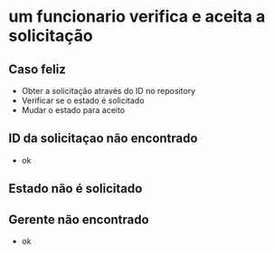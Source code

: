 # um funcionario verifica e aceita a solicitação

## Caso feliz
- Obter a solicitação através do ID no repository
- Verificar se o estado é solicitado
- Mudar o estado para aceito

## ID da solicitaçao não encontrado
- ok


## Estado não é solicitado

## Gerente não encontrado
- ok


